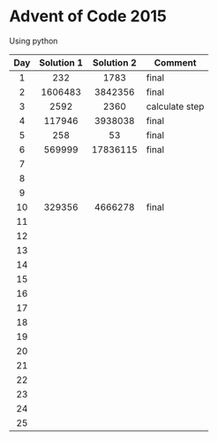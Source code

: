 # Advent of Code 2015
Using python

| Day | Solution 1 | Solution 2 | Comment |
| :-: | :--------: | :--------: | ------- |
| 1 | 232 | 1783 | final |
| 2 | 1606483 | 3842356 | final |
| 3 | 2592 | 2360 | calculate step |
| 4 | 117946 | 3938038 | final |
| 5 | 258 | 53 | final |
| 6 | 569999 | 17836115 | final |
| 7 |  |  |  |
| 8 |  |  |  |
| 9 |  |  |  |
| 10 | 329356 | 4666278 | final |
| 11 |  |  |  |
| 12 |  |  |  |
| 13 |  |  |  |
| 14 |  |  |  |
| 15 |  |  |  |
| 16 |  |  |  |
| 17 |  |  |  |
| 18 |  |  |  |
| 19 |  |  |  |
| 20 |  |  |  |
| 21 |  |  |  |
| 22 |  |  |  |
| 23 |  |  |  |
| 24 |  |  |  |
| 25 |  |  |  |
